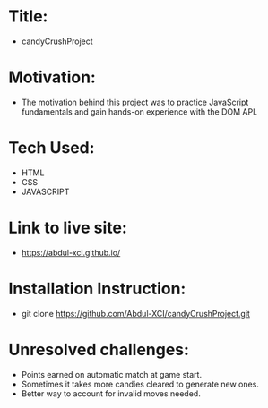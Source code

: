 # Title: 
   - candyCrushProject

# Motivation: 
   - The motivation behind this project was to practice JavaScript fundamentals and gain hands-on experience with the DOM API.

# Tech Used:
  - HTML
  - CSS
  - JAVASCRIPT

# Link to live site:
  - https://abdul-xci.github.io/

# Installation Instruction:
  - git clone https://github.com/Abdul-XCI/candyCrushProject.git

# Unresolved challenges:
  - Points earned on automatic match at game start.
  - Sometimes it takes more candies cleared to generate new ones.
  - Better way to account for invalid moves needed.


